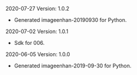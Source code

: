2020-07-27 Version: 1.0.2
- Generated  imageenhan-20190930 for Python.

2020-07-02 Version: 1.0.1
- Sdk for 006.

2020-06-05 Version: 1.0.0
- Generated imageenhan-2019-09-30 for Python.

